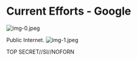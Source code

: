 # Current Efforts - Google 

![img-0.jpeg](img-0.jpeg)

Public Internet.
![img-1.jpeg](img-1.jpeg)

TOP SECRET//SI//NOFORN
